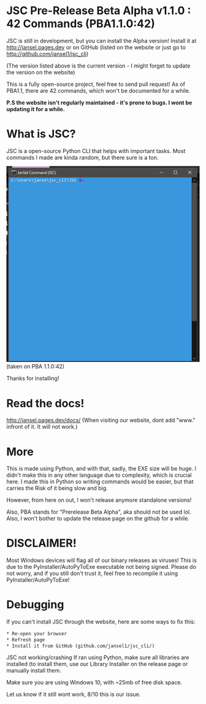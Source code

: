 
# JSC Pre-Release Beta Alpha v1.1.0 : 42 Commands (PBA1.1.0:42)

JSC is still in development, but you can install the Alpha version! Install it at http://jansel.pages.dev or on GitHub (listed on the website or just go to http://github.com/jansel1/jsc_cli)

(The version listed above is the current version - I might forget to update the version on the website)

This is a fully open-source project, feel free to send pull request!
As of PBA1.1, there are 42 commands, which won't be documented for a while. 

**P.S the website isn't regularly maintained - it's prone to bugs. I wont be updating it for a while.**
# What is JSC?


JSC is a open-source Python CLI that helps with important tasks.
Most commands I made are kinda random, but there sure is a ton.

![A preview of the CLI (Taken on PBA 1.1.0 Beta)](./etc/Other/img-preview-console-jsc.PNG)
(taken on PBA 1.1.0:42)

Thanks for installing!

# Read the docs!
http://jansel.pages.dev/docs/
(When visiting our website, dont add "www." infront of it. It will not work.)

# More
This is made using Python, and with that, sadly, the EXE size will be huge.
I didn't make this in any other language due to complexity, which is crucial here. I made this in Python so writing commands would be easier, but that carries the Risk of it being slow and big. 

However, from here on out, I won't release anymore standalone versions!

Also, PBA stands for "Prerelease Beta Alpha", aka should not be used lol.
Also, I won't bother to update the release page on the github for a while.

# DISCLAIMER!
Most Windows devices will flag all of our binary releases as viruses! This is due to the PyInstaller/AutoPyToExe executable not being signed. Please do not worry, and if you still don't trust it, feel free to recompile it using PyInstaller/AutoPyToExe!


# Debugging

If you can't install JSC through the website, here are some ways to fix this:

    * Re-open your browser
    * Refresh page
    * Install it from GitHub (github.com/jansel1/jsc_cli/)

JSC not working/crashing
If ran using Python, make sure all libraries are installed (to install them, use our Library Installer on the release page or manually install them.

Make sure you are using Windows 10, with ~25mb of free disk space.

Let us know if it still wont work, 8/10 this is our issue.